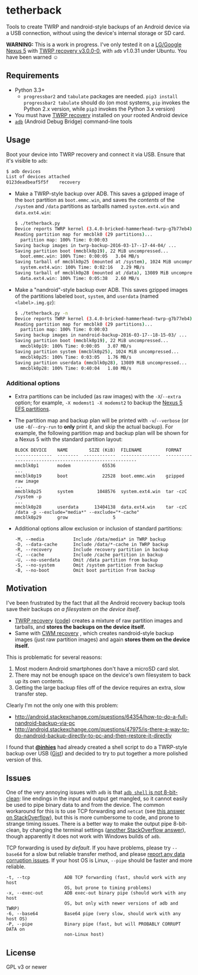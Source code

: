 # tetherback

Tools to create TWRP and nandroid-style backups of an Android device via a USB connection,
without using the device's internal storage or SD card.

**WARNING:** This is a work in progress. I've only tested it on a
  [LG/Google Nexus 5](http://wikipedia.org/wiki/Nexus_5) with
  [TWRP recovery v3.0.0-0](https://twrp.me/site/update/2016/02/05/twrp-3.0.0-0-released.html),
  with `adb` v1.0.31 under Ubuntu. You have been warned ☺

## Requirements

* Python 3.3+
  * `progressbar2` and `tabulate` packages are needed. `pip3 install
    progressbar2 tabulate` should do (on most systems, `pip` invokes
    the Python 2.x version, while `pip3` invokes the Python 3.x version)
* You must have [TWRP recovery](https://twrp.me/) installed on your rooted Android device
* [`adb`](https://en.wikipedia.org/wiki/Android_software_development#ADB) (Android Debug Bridge) command-line tools

## Usage

Boot your device into TWRP recovery and connect it via USB. Ensure that it's visible to `adb`:

```bash
$ adb devices
List of devices attached
0123deadbeaf5f5f	recovery
```

* Make a TWRP-style backup over ADB. This saves a gzipped image of the
  `boot` partition as `boot.emmc.win`, and saves the *contents* of the
  `/system` and `/data` partitions as tarballs named `system.ext4.win`
  and `data.ext4.win`:

    ```bash
    $ ./tetherback.py
    Device reports TWRP kernel (3.4.0-bricked-hammerhead-twrp-g7b77eb4).
    Reading partition map for mmcblk0 (29 partitions)...
      partition map: 100% Time: 0:00:03
    Saving backup images in twrp-backup-2016-03-17--17-44-04/ ...
    Saving partition boot (mmcblk0p19), 22 MiB uncompressed...
      boot.emmc.win: 100% Time: 0:00:05   3.04 MB/s
    Saving tarball of mmcblk0p25 (mounted at /system), 1024 MiB uncompressed...
      system.ext4.win: 100% Time: 0:02:16   2.29 MB/s
    Saving tarball of mmcblk0p28 (mounted at /data), 13089 MiB uncompressed...
      data.ext4.win: 100% Time: 0:05:38   2.60 MB/s
    ```

* Make a "nandroid"-style backup over ADB. This saves gzipped images
  of the partitions labeled `boot`, `system`, and `userdata` (named
  `<label>.img.gz`):

    ```bash
    $ ./tetherback.py -n
    Device reports TWRP kernel (3.4.0-bricked-hammerhead-twrp-g7b77eb4).
    Reading partition map for mmcblk0 (29 partitions)...
      partition map: 100% Time: 0:00:03
    Saving backup images in nandroid-backup-2016-03-17--18-15-03/ ...
    Saving partition boot (mmcblk0p19), 22 MiB uncompressed...
      mmcblk0p19: 100% Time: 0:00:05   3.07 MB/s
    Saving partition system (mmcblk0p25), 1024 MiB uncompressed...
      mmcblk0p25: 100% Time: 0:03:05   1.76 MB/s
    Saving partition userdata (mmcblk0p28), 13089 MiB uncompressed...
      mmcblk0p28: 100% Time: 0:40:04   1.80 MB/s
    ```

### Additional options

* Extra partitions can be included (as raw images) with the `-X`/`--extra`
  option; for example, `-X modemst1 -X modemst2` to backup the
  [Nexus 5 EFS partitions](http://forum.xda-developers.com/google-nexus-5/development/modem-nexus-5-flashable-modems-efs-t2514095).

* The partition map and backup plan will be printed with
  `-v`/`--verbose` (or use `-0`/`--dry-run` to **only** print it, and
  skip the actual backup). For example, the following partition map
  and backup plan will be shown for a Nexus 5 with the standard
  partition layout:

    ```
    BLOCK DEVICE    NAME        SIZE (KiB)  FILENAME         FORMAT
    --------------  --------  ------------  ---------------  --------------------------------------------------------
    mmcblk0p1       modem            65536
    ...
    mmcblk0p19      boot             22528  boot.emmc.win    gzipped raw image
    ...
    mmcblk0p25      system         1048576  system.ext4.win  tar -czC /system -p
    ...
    mmcblk0p28      userdata      13404138  data.ext4.win    tar -czC /data -p --exclude="media*" --exclude="*-cache"
    mmcblk0p29      grow                 5
    ```

* Additional options allow exclusion or inclusion of standard partitions:

    ```
    -M, --media           Include /data/media* in TWRP backup
    -D, --data-cache      Include /data/*-cache in TWRP backup
    -R, --recovery        Include recovery partition in backup
    -C, --cache           Include /cache partition in backup
    -U, --no-userdata     Omit /data partition from backup
    -S, --no-system       Omit /system partition from backup
    -B, --no-boot         Omit boot partition from backup
    ```

## Motivation

I've been frustrated by the fact that all the Android recovery backup
tools save their backups _on a filesystem on the device itself_.

* [TWRP recovery](https://twrp.me/)
  ([code](https://github.com/omnirom/android_bootable_recovery))
  creates a mixture of raw partition images and tarballs, and **stores
  the backups on the device itself.**
* Same with [CWM recovery](http://clockworkmod.com/rommanager) , which
  creates nandroid-style backup images (just raw partition images) and
  again **stores them on the device itself.**

This is problematic for several reasons:

1. Most modern Android smartphones don't have a microSD card slot.
2. There may not be enough space on the device's own filesystem to back up its own contents.
3. Getting the large backup files off of the device requires an extra, slow transfer step.

Clearly I'm not the only one with this problem:

* http://android.stackexchange.com/questions/64354/how-to-do-a-full-nandroid-backup-via-pc
* http://android.stackexchange.com/questions/47975/is-there-a-way-to-do-nandroid-backup-directly-to-pc-and-then-restore-it-directly

I found that [**@inhies**](https://github.com/inhies) had already
created a shell script to do a TWRP-style backup over USB
([Gist](https://gist.github.com/inhies/5069663)) and decided to try to
put together a more polished version of this.

## Issues

One of the very annoying issues with `adb` is that
[`adb shell` is not 8-bit-clean](http://stackoverflow.com/questions/13578416):
line endings in the input and output get mangled, so it cannot easily
be used to pipe binary data to and from the device. The common
workaround for this is to use TCP forwarding and `netcat` (see
[this answer on StackOverflow](http://stackoverflow.com/a/34216105/20789)),
but this is more cumbersome to code, and prone to strange timing
issues. There is a better way to make the output pipe 8-bit-clean, by
changing the terminal settings
([another StackOverflow answer](http://stackoverflow.com/a/20141481/20789)),
though apparently it does not work with Windows builds of `adb`.

TCP forwarding is used *by default*. If you have problems, please try
`--base64` for a slow but reliable transfer method, and please
[report any data corruption issues](http://github.com/dlenski/tetherback/issues). If
your host OS is Linux, `--pipe` should be faster and more reliable.

  ```
  -t, --tcp             ADB TCP forwarding (fast, should work with any host
                        OS, but prone to timing problems)
  -x, --exec-out        ADB exec-out binary pipe (should work with any host
                        OS, but only with newer versions of adb and TWRP)
  -6, --base64          Base64 pipe (very slow, should work with any host OS)
  -P, --pipe            Binary pipe (fast, but will PROBABLY CORRUPT DATA on
                        non-Linux host)
  ```


## License

GPL v3 or newer
